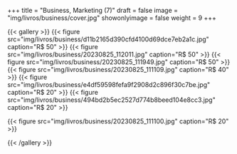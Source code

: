+++
title = "Business, Marketing (7)"
draft = false
image = "img/livros/business/cover.jpg"
showonlyimage = false
weight = 9
+++
<!--more-->

{{< gallery >}}
{{< figure src="img/livros/business/d11b2165d390cfd4100d69dce7eb2a1c.jpg" caption="R$ 50" >}}
{{< figure src="img/livros/business/20230825_112011.jpg" caption="R$ 50" >}}
{{< figure src="img/livros/business/20230825_111949.jpg" caption="R$ 50" >}}
{{< figure src="img/livros/business/20230825_111109.jpg" caption="R$ 40" >}}
{{< figure src="img/livros/business/e4df59598fefa9f2908d2c896f30c7be.jpg" caption="R$ 20" >}}
{{< figure src="img/livros/business/494bd2b5ec2527d774b8beed104e8cc3.jpg" caption="R$ 20" >}}

{{< figure src="img/livros/business/20230825_111100.jpg" caption="R$ 20" >}}



{{< /gallery >}}